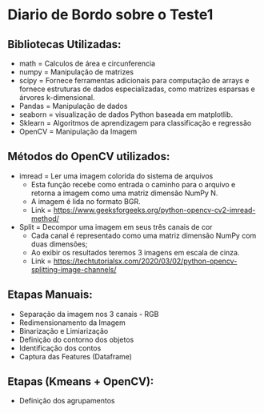 # Diario de Bordo sobre o Teste1

## Bibliotecas Utilizadas:
  * math = Calculos de área e circunferencia
  * numpy = Manipulação de matrizes
  * scipy = Fornece ferramentas adicionais para computação de arrays e fornece estruturas de dados especializadas, como matrizes esparsas e árvores k-dimensional.
  * Pandas = Manipulação de dados
  * seaborn = visualização de dados Python baseada em matplotlib.
  * Sklearn = Algoritmos de aprendizagem para classificação e regressão
  * OpenCV = Manipulação da Imagem
  
## Métodos do OpenCV utilizados:
  * imread = Ler uma imagem colorida do sistema de arquivos
     * Esta função recebe como entrada o caminho para o arquivo e retorna a imagem como uma matriz dimensão NumPy N. 
     * A imagem é lida no formato BGR.
     * Link = https://www.geeksforgeeks.org/python-opencv-cv2-imread-method/
  * Split = Decompor uma imagem em seus três canais de cor
     * Cada canal é representado como uma matriz dimensão NumPy com duas dimensões;
     * Ao exibir os resultados teremos 3 imagens em escala de cinza.
     * Link = https://techtutorialsx.com/2020/03/02/python-opencv-splitting-image-channels/
     
## Etapas Manuais:
  * Separação da imagem nos 3 canais - RGB
  * Redimensionamento da Imagem
  * Binarização e Limiarização
  * Definição do contorno dos objetos
  * Identificação dos contos
  * Captura das Features (Dataframe)

## Etapas (Kmeans + OpenCV):
  * Definição dos agrupamentos
